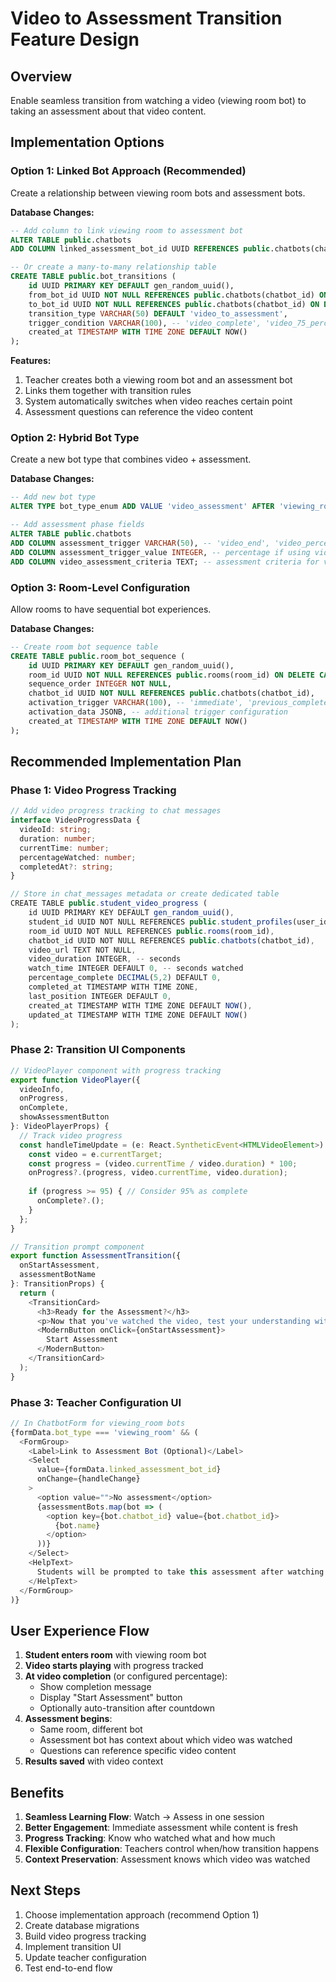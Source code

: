 # Video to Assessment Transition Feature Design

## Overview
Enable seamless transition from watching a video (viewing room bot) to taking an assessment about that video content.

## Implementation Options

### Option 1: Linked Bot Approach (Recommended)
Create a relationship between viewing room bots and assessment bots.

**Database Changes:**
```sql
-- Add column to link viewing room to assessment bot
ALTER TABLE public.chatbots
ADD COLUMN linked_assessment_bot_id UUID REFERENCES public.chatbots(chatbot_id);

-- Or create a many-to-many relationship table
CREATE TABLE public.bot_transitions (
    id UUID PRIMARY KEY DEFAULT gen_random_uuid(),
    from_bot_id UUID NOT NULL REFERENCES public.chatbots(chatbot_id) ON DELETE CASCADE,
    to_bot_id UUID NOT NULL REFERENCES public.chatbots(chatbot_id) ON DELETE CASCADE,
    transition_type VARCHAR(50) DEFAULT 'video_to_assessment',
    trigger_condition VARCHAR(100), -- 'video_complete', 'video_75_percent', 'manual'
    created_at TIMESTAMP WITH TIME ZONE DEFAULT NOW()
);
```

**Features:**
1. Teacher creates both a viewing room bot and an assessment bot
2. Links them together with transition rules
3. System automatically switches when video reaches certain point
4. Assessment questions can reference the video content

### Option 2: Hybrid Bot Type
Create a new bot type that combines video + assessment.

**Database Changes:**
```sql
-- Add new bot type
ALTER TYPE bot_type_enum ADD VALUE 'video_assessment' AFTER 'viewing_room';

-- Add assessment phase fields
ALTER TABLE public.chatbots
ADD COLUMN assessment_trigger VARCHAR(50), -- 'video_end', 'video_percentage', 'manual'
ADD COLUMN assessment_trigger_value INTEGER, -- percentage if using video_percentage
ADD COLUMN video_assessment_criteria TEXT; -- assessment criteria for video content
```

### Option 3: Room-Level Configuration
Allow rooms to have sequential bot experiences.

**Database Changes:**
```sql
-- Create room bot sequence table
CREATE TABLE public.room_bot_sequence (
    id UUID PRIMARY KEY DEFAULT gen_random_uuid(),
    room_id UUID NOT NULL REFERENCES public.rooms(room_id) ON DELETE CASCADE,
    sequence_order INTEGER NOT NULL,
    chatbot_id UUID NOT NULL REFERENCES public.chatbots(chatbot_id),
    activation_trigger VARCHAR(100), -- 'immediate', 'previous_complete', 'timer'
    activation_data JSONB, -- additional trigger configuration
    created_at TIMESTAMP WITH TIME ZONE DEFAULT NOW()
);
```

## Recommended Implementation Plan

### Phase 1: Video Progress Tracking
```typescript
// Add video progress tracking to chat messages
interface VideoProgressData {
  videoId: string;
  duration: number;
  currentTime: number;
  percentageWatched: number;
  completedAt?: string;
}

// Store in chat_messages metadata or create dedicated table
CREATE TABLE public.student_video_progress (
    id UUID PRIMARY KEY DEFAULT gen_random_uuid(),
    student_id UUID NOT NULL REFERENCES public.student_profiles(user_id),
    room_id UUID NOT NULL REFERENCES public.rooms(room_id),
    chatbot_id UUID NOT NULL REFERENCES public.chatbots(chatbot_id),
    video_url TEXT NOT NULL,
    video_duration INTEGER, -- seconds
    watch_time INTEGER DEFAULT 0, -- seconds watched
    percentage_complete DECIMAL(5,2) DEFAULT 0,
    completed_at TIMESTAMP WITH TIME ZONE,
    last_position INTEGER DEFAULT 0,
    created_at TIMESTAMP WITH TIME ZONE DEFAULT NOW(),
    updated_at TIMESTAMP WITH TIME ZONE DEFAULT NOW()
);
```

### Phase 2: Transition UI Components
```typescript
// VideoPlayer component with progress tracking
export function VideoPlayer({ 
  videoInfo, 
  onProgress, 
  onComplete,
  showAssessmentButton 
}: VideoPlayerProps) {
  // Track video progress
  const handleTimeUpdate = (e: React.SyntheticEvent<HTMLVideoElement>) => {
    const video = e.currentTarget;
    const progress = (video.currentTime / video.duration) * 100;
    onProgress?.(progress, video.currentTime, video.duration);
    
    if (progress >= 95) { // Consider 95% as complete
      onComplete?.();
    }
  };
}

// Transition prompt component
export function AssessmentTransition({ 
  onStartAssessment,
  assessmentBotName 
}: TransitionProps) {
  return (
    <TransitionCard>
      <h3>Ready for the Assessment?</h3>
      <p>Now that you've watched the video, test your understanding with {assessmentBotName}</p>
      <ModernButton onClick={onStartAssessment}>
        Start Assessment
      </ModernButton>
    </TransitionCard>
  );
}
```

### Phase 3: Teacher Configuration UI
```typescript
// In ChatbotForm for viewing_room bots
{formData.bot_type === 'viewing_room' && (
  <FormGroup>
    <Label>Link to Assessment Bot (Optional)</Label>
    <Select
      value={formData.linked_assessment_bot_id}
      onChange={handleChange}
    >
      <option value="">No assessment</option>
      {assessmentBots.map(bot => (
        <option key={bot.chatbot_id} value={bot.chatbot_id}>
          {bot.name}
        </option>
      ))}
    </Select>
    <HelpText>
      Students will be prompted to take this assessment after watching the video
    </HelpText>
  </FormGroup>
)}
```

## User Experience Flow

1. **Student enters room** with viewing room bot
2. **Video starts playing** with progress tracked
3. **At video completion** (or configured percentage):
   - Show completion message
   - Display "Start Assessment" button
   - Optionally auto-transition after countdown
4. **Assessment begins**:
   - Same room, different bot
   - Assessment bot has context about which video was watched
   - Questions can reference specific video content
5. **Results saved** with video context

## Benefits

1. **Seamless Learning Flow**: Watch → Assess in one session
2. **Better Engagement**: Immediate assessment while content is fresh
3. **Progress Tracking**: Know who watched what and how much
4. **Flexible Configuration**: Teachers control when/how transition happens
5. **Context Preservation**: Assessment knows which video was watched

## Next Steps

1. Choose implementation approach (recommend Option 1)
2. Create database migrations
3. Build video progress tracking
4. Implement transition UI
5. Update teacher configuration
6. Test end-to-end flow